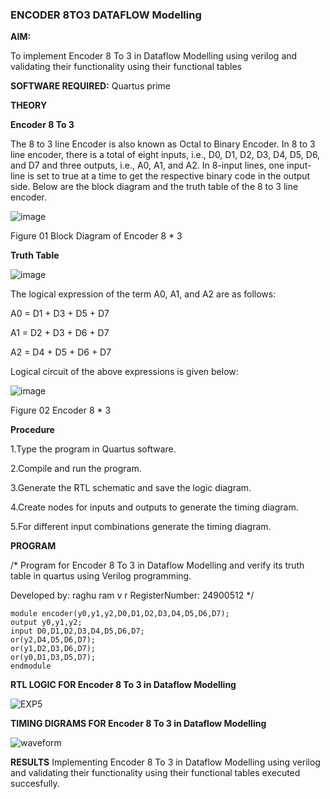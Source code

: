 ### ENCODER 8TO3 DATAFLOW Modelling

**AIM:**

To implement  Encoder 8 To 3 in Dataflow Modelling using verilog and validating their functionality using their functional tables

**SOFTWARE REQUIRED:** Quartus prime

**THEORY**

**Encoder 8 To 3**

The 8 to 3 line Encoder is also known as Octal to Binary Encoder. In 8 to 3 line encoder, there is a total of eight inputs, i.e., D0, D1, D2, D3, D4, D5, D6, and D7 and three outputs, i.e., A0, A1, and A2. In 8-input lines, one input-line is set to true at a time to get the respective binary code in the output side. Below are the block diagram and the truth table of the 8 to 3 line encoder.

![image](https://github.com/naavaneetha/ENCODER8TO3DATAFLOW/assets/154305477/0bc242c1-eb9e-4c47-afe5-30428470efc3)

Figure 01  Block Diagram of Encoder 8 * 3

**Truth Table**

![image](https://github.com/naavaneetha/ENCODER8TO3DATAFLOW/assets/154305477/35496b14-ae6e-4cd1-9abd-d6736b576575)

The logical expression of the term A0, A1, and A2 are as follows:

A0 = D1 + D3 + D5 + D7

A1 = D2 + D3 + D6 + D7

A2 = D4 + D5 + D6 + D7

Logical circuit of the above expressions is given below:

![image](https://github.com/naavaneetha/ENCODER8TO3DATAFLOW/assets/154305477/95acaee6-c873-4c75-89eb-ef09fb158053)

Figure 02  Encoder 8 * 3

**Procedure**

1.Type the program in Quartus software.

2.Compile and run the program.

3.Generate the RTL schematic and save the logic diagram.

4.Create nodes for inputs and outputs to generate the timing diagram.

5.For different input combinations generate the timing diagram.

**PROGRAM**

/* Program for Encoder 8 To 3 in Dataflow Modelling and verify its truth table in quartus using Verilog programming. 

Developed by: raghu ram v r
RegisterNumber: 24900512
*/
```
module encoder(y0,y1,y2,D0,D1,D2,D3,D4,D5,D6,D7);
output y0,y1,y2;
input D0,D1,D2,D3,D4,D5,D6,D7;
or(y2,D4,D5,D6,D7);
or(y1,D2,D3,D6,D7);
or(y0,D1,D3,D5,D7);
endmodule
```

**RTL LOGIC FOR Encoder 8 To 3 in Dataflow Modelling**

![EXP5](https://github.com/user-attachments/assets/d850e305-8584-42a2-83e1-a520964cb659)

**TIMING DIGRAMS FOR Encoder 8 To 3 in Dataflow Modelling**

![waveform](https://github.com/user-attachments/assets/b446617a-cda7-4150-ad22-c5334092dc45)

**RESULTS**
Implementing Encoder 8 To 3 in Dataflow Modelling using verilog and validating their functionality using their functional tables executed succesfully.



